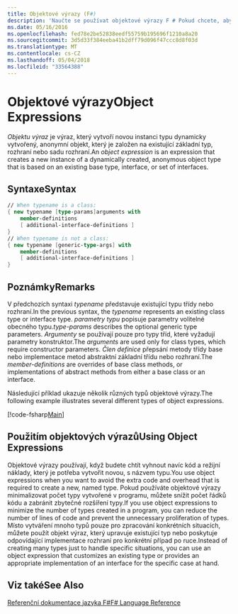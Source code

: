 ```yaml
---
title: Objektové výrazy (F#)
description: 'Naučte se používat objektové výrazy F # Pokud chcete, aby se zabránilo další kód a režijní náklady na potřebné pro vytvoření nové, s názvem typu.'
ms.date: 05/16/2016
ms.openlocfilehash: fed78e2be52838eedf55759b195696f1210a8a20
ms.sourcegitcommit: 3d5d33f384eeba41b2dff79d096f47ccc8d8f03d
ms.translationtype: MT
ms.contentlocale: cs-CZ
ms.lasthandoff: 05/04/2018
ms.locfileid: "33564388"
---
```

# <a name="object-expressions"></a><span data-ttu-id="96112-103">Objektové výrazy</span><span class="sxs-lookup"><span data-stu-id="96112-103">Object Expressions</span></span>

<span data-ttu-id="96112-104">*Objektu výraz* je výraz, který vytvoří novou instanci typu dynamicky vytvořený, anonymní objekt, který je založen na existující základní typ, rozhraní nebo sadu rozhraní.</span><span class="sxs-lookup"><span data-stu-id="96112-104">An *object expression* is an expression that creates a new instance of a dynamically created, anonymous object type that is based on an existing base type, interface, or set of interfaces.</span></span>


## <a name="syntax"></a><span data-ttu-id="96112-105">Syntaxe</span><span class="sxs-lookup"><span data-stu-id="96112-105">Syntax</span></span>

```fsharp
// When typename is a class:
{ new typename [type-params]arguments with
    member-definitions
    [ additional-interface-definitions ]
}
// When typename is not a class:
{ new typename [generic-type-args] with
    member-definitions
    [ additional-interface-definitions ]
}
```

## <a name="remarks"></a><span data-ttu-id="96112-106">Poznámky</span><span class="sxs-lookup"><span data-stu-id="96112-106">Remarks</span></span>
<span data-ttu-id="96112-107">V předchozích syntaxi *typename* představuje existující typu třídy nebo rozhraní.</span><span class="sxs-lookup"><span data-stu-id="96112-107">In the previous syntax, the *typename* represents an existing class type or interface type.</span></span> <span data-ttu-id="96112-108">*parametry typu* popisuje parametry volitelné obecného typu.</span><span class="sxs-lookup"><span data-stu-id="96112-108">*type-params* describes the optional generic type parameters.</span></span> <span data-ttu-id="96112-109">*Argumenty* se používají pouze pro typy tříd, které vyžadují parametry konstruktor.</span><span class="sxs-lookup"><span data-stu-id="96112-109">The *arguments* are used only for class types, which require constructor parameters.</span></span> <span data-ttu-id="96112-110">*Člen definice* přepsání metody třídy base nebo implementace metod abstraktní základní třídu nebo rozhraní.</span><span class="sxs-lookup"><span data-stu-id="96112-110">The *member-definitions* are overrides of base class methods, or implementations of abstract methods from either a base class or an interface.</span></span>

<span data-ttu-id="96112-111">Následující příklad ukazuje několik různých typů objektové výrazy.</span><span class="sxs-lookup"><span data-stu-id="96112-111">The following example illustrates several different types of object expressions.</span></span>

[!code-fsharp[Main](../../../samples/snippets/fsharp/lang-ref-2/snippet4301.fs)]

## <a name="using-object-expressions"></a><span data-ttu-id="96112-112">Použitím objektových výrazů</span><span class="sxs-lookup"><span data-stu-id="96112-112">Using Object Expressions</span></span>
<span data-ttu-id="96112-113">Objektové výrazy používají, když budete chtít vyhnout navíc kód a režijní náklady, který je potřeba vytvořit novou, s názvem typu.</span><span class="sxs-lookup"><span data-stu-id="96112-113">You use object expressions when you want to avoid the extra code and overhead that is required to create a new, named type.</span></span> <span data-ttu-id="96112-114">Pokud používáte objektové výrazy minimalizovat počet typy vytvořené v programu, můžete snížit počet řádků kódu a zabránit zbytečné rozšíření typy.</span><span class="sxs-lookup"><span data-stu-id="96112-114">If you use object expressions to minimize the number of types created in a program, you can reduce the number of lines of code and prevent the unnecessary proliferation of types.</span></span> <span data-ttu-id="96112-115">Místo vytváření mnoho typů pouze pro zpracování konkrétních situacích, můžete použít objekt výraz, který upravuje existující typ nebo poskytuje odpovídající implementace rozhraní pro konkrétní případ po ruce.</span><span class="sxs-lookup"><span data-stu-id="96112-115">Instead of creating many types just to handle specific situations, you can use an object expression that customizes an existing type or provides an appropriate implementation of an interface for the specific case at hand.</span></span>


## <a name="see-also"></a><span data-ttu-id="96112-116">Viz také</span><span class="sxs-lookup"><span data-stu-id="96112-116">See Also</span></span>
[<span data-ttu-id="96112-117">Referenční dokumentace jazyka F#</span><span class="sxs-lookup"><span data-stu-id="96112-117">F# Language Reference</span></span>](index.md)
